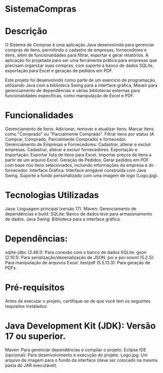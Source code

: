 # SistemaCompras
# Descrição
O Sistema de Compras é uma aplicação Java desenvolvida para gerenciar compras de itens, permitindo o cadastro de empresas, fornecedores e itens, além de funcionalidades para filtrar, exportar e gerar relatórios. A aplicação foi projetada para ser uma ferramenta prática para empresas que precisam organizar suas compras, com suporte a banco de dados SQLite, exportação para Excel e geração de pedidos em PDF.

Este projeto foi desenvolvido como parte de um exercício de programação, utilizando Java com a biblioteca Swing para a interface gráfica, Maven para gerenciamento de dependências e várias bibliotecas externas para funcionalidades específicas, como manipulação de Excel e PDF.

# Funcionalidades
Gerenciamento de Itens:
Adicionar, remover e atualizar itens.
Marcar itens como "Comprado" ou "Parcialmente Comprado".
Filtrar itens por status (A Comprar, Comprado, Parcialmente Comprado) e fornecedor.
Gerenciamento de Empresas e Fornecedores:
Cadastrar, alterar e excluir empresas.
Cadastrar, alterar e excluir fornecedores.
Exportação e Importação:
Exportar lista de itens para Excel.
Importar preços de itens a partir de um arquivo Excel.
Geração de Pedidos:
Gerar pedidos em PDF com base nos itens selecionados, incluindo informações da empresa e do fornecedor.
Interface Gráfica:
Interface amigável construída com Java Swing.
Suporte a fundo personalizado com uma imagem de logo (Logo.jpg).

# Tecnologias Utilizadas
Java: Linguagem principal (versão 17).
Maven: Gerenciamento de dependências e build.
SQLite: Banco de dados leve para armazenamento de dados.
Java Swing: Biblioteca para a interface gráfica.

# Dependências:
sqlite-jdbc (3.46.1): Para conexão com o banco de dados SQLite.
gson (2.10.1): Para serialização/deserialização de JSON.
poi e poi-ooxml (5.2.5): Para manipulação de arquivos Excel.
itextpdf (5.5.13.3): Para geração de PDFs.

# Pré-requisitos
Antes de executar o projeto, certifique-se de que você tem os seguintes requisitos instalados:

# Java Development Kit (JDK): Versão 17 ou superior.
Maven: Para gerenciar dependências e compilar o projeto.
Eclipse IDE (opcional): Para desenvolvimento e execução do projeto.
Logo.jpg: Um arquivo de imagem para o fundo da interface (deve ser colocado na mesma pasta do JAR executável).

